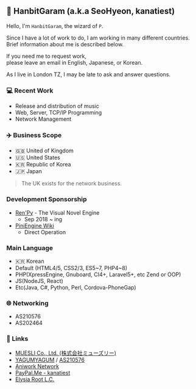 ## 🐘 HanbitGaram (a.k.a SeoHyeon, kanatiest)
Hello, I'm `HanbitGaram`, the wizard of `P`.

Since I have a lot of work to do, I am working in many different countries.<br>
Brief information about me is described below.

If you need me to request work,<br>
please leave an email in English, Japanese, or Korean.

As I live in London TZ, I may be late to ask and answer questions.

### 💻 Recent Work
- Release and distribution of music
- Web, Server, TCP/IP Programming
- Network Management

### ✈️ Business Scope
- 🇬🇧 United of Kingdom
- 🇺🇸 United States
- 🇰🇷 Republic of Korea
- 🇯🇵 Japan
> The UK exists for the network business.

### Development Sponsorship
- [Ren'Py](https://www.renpy.org/) - The Visual Novel Engine
  - Sep 2018 ~ ing
- [PiniEngine Wiki](http://pinki.hanb.jp/)
  - Direct Operation

### Main Language
- 🇰🇷 Korean
- Default (HTML4/5, CSS2/3, ES5\~7, PHP4\~8)
- PHP(XpressEngine, Gnuboard, CI4+, Laravel5+, etc Zend or OOP)
- JS(NodeJS, React)
- Etc(Java, C#, Python, Perl, Cordova-PhoneGap)

### 🌐 Networking
- AS210576
- AS202464

### 🔗 Links
- [MUESLI Co., Ltd. (株式会社ミューズリー)](https://muesli.work)
- [YAGUMYAGUM](https://ygygcoop.com) / [AS210576](https://bgp.tools/as/210576)
- [Aniwork Network](https://ani.work)
- [PayPal.Me - kanatiest](https://paypal.me/kanatiest)
- [Elysia Root L.C.](https://elysia-root.com)
